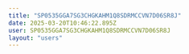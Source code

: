```yaml
---
title: "SP0535GGA7SG3CHGKAHM1Q8SDRMCCVN7D06SR8J"
date: 2025-03-20T10:46:22.895Z
user: SP0535GGA7SG3CHGKAHM1Q8SDRMCCVN7D06SR8J
layout: "users"
---
```

    